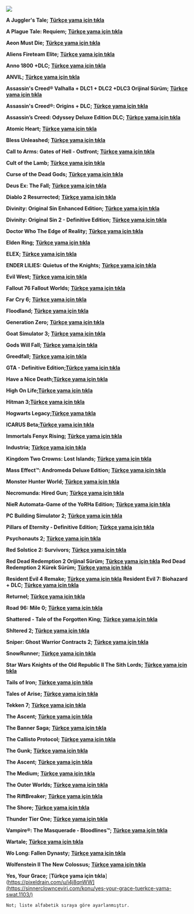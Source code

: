 ![](https://imgur.com/6tUgg4D.png)

**A Juggler's Tale;** [**Türkçe yama için tıkla**](https://anotepad.com/notes/ky4ntxnd)

**A Plague Tale: Requiem;** [**Türkçe yama için tıkla**](https://sinnerclownceviri.com/threads/a-plague-tale-requiem-tuerkce-yama.2157/)

**Aeon Must Die;** [**Türkçe yama için tıkla**](https://anotepad.com/notes/fqsrra2k)

**Aliens Fireteam Elite;** [**Türkçe yama için tıkla**](https://anotepad.com/notes/ndqm7j52)

**Anno 1800 +DLC;** [**Türkçe yama için tıkla**](https://anotepad.com/notes/xrrse2wq)

**ANVIL;** [**Türkçe yama için tıkla**](https://anotepad.com/notes/7jtjmkbw)

**Assassin's Creed®️ Valhalla + DLC1 + DLC2 +DLC3 Orijinal Sürüm;** [**Türkçe yama için tıkla**](https://discord.com/channels/885595211806441482/885632196050812939/999026607232667769)

**Assassin's Creed®️: Origins + DLC;** [**Türkçe yama için tıkla**](https://discord.com/channels/885595211806441482/885632196050812939/999026607232667769)

**Assassin’s Creed: Odyssey Deluxe Edition DLC;** [**Türkçe yama için tıkla**](https://anotepad.com/notes/9y3akq6h)

**Atomic Heart;** [**Türkçe yama için tıkla**](https://discord.com/channels/885595211806441482/885632196050812939/999026607232667769)

**Bless Unleashed;** [**Türkçe yama için tıkla**](https://anotepad.com/notes/8qeqgdfk)

**Call to Arms: Gates of Hell - Ostfront;** [**Türkçe yama için tıkla**](https://anotepad.com/notes/s44my7wt)

**Cult of the Lamb;** [**Türkçe yama için tıkla**](https://discord.com/channels/885595211806441482/885632196050812939/999026607232667769)

**Curse of the Dead Gods;** [**Türkçe yama için tıkla**](https://anotepad.com/notes/mejy9jen)

**Deus Ex: The Fall;** [**Türkçe yama için tıkla**](https://sinnerclownceviri.com/threads/deus-ex-the-fall-tuerkce-yama-yayinlandi.699/)

**Diablo 2 Resurrected;** [**Türkçe yama için tıkla**](https://discord.com/channels/885595211806441482/885632196050812939/999026607232667769)

**Divinity: Original Sin Enhanced Edition;** [**Türkçe yama için tıkla**](https://anotepad.com/notes/6qeba8p3)

**Divinity: Original Sin 2 - Definitive Edition;** [**Türkçe yama için tıkla**](https://anotepad.com/notes/yngc4f8j)

**Doctor Who The Edge of Reality;** [**Türkçe yama için tıkla**](https://anotepad.com/notes/e6p7ejjp)

**Elden Ring;** [**Türkçe yama için tıkla**](https://discord.com/channels/885595211806441482/885632196050812939/999026607232667769)

**ELEX;** [**Türkçe yama için tıkla**](https://forum.donanimhaber.com/elex-translate-turkce-yama--151631346)

**ENDER LILIES: Quietus of the Knights;** [**Türkçe yama için tıkla**](https://forum.donanimhaber.com/ender-lilies-quietus-of-the-knights-translate-turkce-yama--151144000)

**Evil West;** [**Türkçe yama için tıkla**](https://discord.com/channels/885595211806441482/885632196050812939/999026607232667769)

**Fallout 76 Fallout Worlds;** [**Türkçe yama için tıkla**](https://discord.com/channels/885595211806441482/885632196050812939/999026607232667769)

**Far Cry 6;** [**Türkçe yama için tıkla**](https://sinnerclownceviri.com/konu/far-cry-6-dlcler-tuerkce-yama.2795/)

**Floodland;** [**Türkçe yama için tıkla**](https://sinnerclownceviri.com/threads/floodland-tuerkce-yama-swat.2272/)

**Generation Zero;** [**Türkçe yama için tıkla**](https://sinnerclownceviri.com/threads/generation-zero-tuerkce-yama-yayinlandi.2173/)

**Goat Simulator 3;** [**Türkçe yama için tıkla**](https://sinnerclownceviri.com/threads/goat-simulator-3-tuerkce-yama-swat.2267/)

**Gods Will Fall;** [**Türkçe yama için tıkla**](https://anotepad.com/notes/c496bije)

**Greedfall;** [**Türkçe yama için tıkla**](https://anotepad.com/notes/nydni7ct)

**GTA - Definitive Edition;**[**Türkçe yama için tıkla**](https://anotepad.com/notes/5c53cdfm)

**Have a Nice Death;**[**Türkçe yama için tıkla**](https://sinnerclownceviri.com/konu/have-a-nice-death-tuerkce-yama-swat.923/)

**High On Life;**[**Türkçe yama için tıkla**](https://discord.com/channels/885595211806441482/885632196050812939/999026607232667769)

**Hitman 3;**[**Türkçe yama için tıkla**](https://sinnerclownceviri.com/konu/hitman-3-v3-140-tuerkce-yama.2777/)

**Hogwarts Legacy;**[**Türkçe yama tıkla**](https://discord.com/channels/885595211806441482/885632196050812939/999026607232667769)

**ICARUS Beta;**[**Türkçe yama için tıkla**](https://anotepad.com/notes/5c53cdfm)

**Immortals Fenyx Rising;** [**Türkçe yama için tıkla**](https://discord.com/channels/885595211806441482/885632196050812939/999026607232667769)

**Industria;** [**Türkçe yama için tıkla**](https://anotepad.com/notes/6gid645x)

**Kingdom Two Crowns: Lost Islands;** [**Türkçe yama için tıkla**](https://sinnerclownceviri.com/threads/kingdom-two-crowns-norse-lands-tuerkce-yama-swat.1224/)

**Mass Effect™: Andromeda Deluxe Edition;** [**Türkçe yama için tıkla**](https://anotepad.com/notes/ms4xdt4w)

**Monster Hunter World;** [**Türkçe yama için tıkla**](https://anotepad.com/notes/pyb63jqy)

**Necromunda: Hired Gun;** [**Türkçe yama için tıkla**](https://anotepad.com/notes/b4j2g548)

**NieR Automata-Game of the YoRHa Edition;** [**Türkçe yama için tıkla**](https://forum.donanimhaber.com/nier-automata-game-of-the-yorha-edition-translate-turkce-yama--151442271)

**PC Building Simulator 2;** [**Türkçe yama için tıkla**](https://sinnerclownceviri.com/threads/pc-building-simulator-2-tuerkce-yama-swat.2141/)

**Pillars of Eternity - Definitive Edition;** [**Türkçe yama için tıkla**](https://discord.com/channels/885595211806441482/885632196050812939/999026607232667769)

**Psychonauts 2;** [**Türkçe yama için tıkla**](https://anotepad.com/notes/tcax8p6n)

**Red Solstice 2: Survivors;** [**Türkçe yama için tıkla**](https://anotepad.com/notes/wihtmrc4)

**Red Dead Redemption 2 Orijinal Sürüm;** [**Türkçe yama için tıkla**](https://discord.com/channels/885595211806441482/885632196050812939/999026607232667769)
**Red Dead Redemption 2 Kürek Sürüm;** [**Türkçe yama için tıkla**](https://anotepad.com/notes/pbkxm2h9)

**Resident Evil 4 Remake;**  [**Türkçe yama için tıkla**](https://forum.donanimhaber.com/resident-evil-4-remake-turkce-yama-sixth-sense-ceviri--155380714)
**Resident Evil 7: Biohazard  + DLC;**  [**Türkçe yama için tıkla**](https://anotepad.com/notes/nn8ayphi)

**Returnel;**  [**Türkçe yama için tıkla**](https://discord.com/channels/885595211806441482/885632196050812939/999026607232667769)

**Road 96: Mile 0;**  [**Türkçe yama için tıkla**](https://sinnerclownceviri.com/konu/road-96-mile-0-tuerkce-yama-swat.2896/)

**Shattered - Tale of the Forgotten King;**  [**Türkçe yama için tıkla**](https://dosya.co/y7v1uy36ihrn/Shattered_Tr.rar.html)

**Shltered 2;**  [**Türkçe yama için tıkla**](https://sinnerclownceviri.com/konu/sheltered-2-tuerkce-yama-swat.2800/)

**Sniper: Ghost Warrior Contracts 2;**  [**Türkçe yama için tıkla**](https://anotepad.com/notes/d7qygrk9)

**SnowRunner;**  [**Türkçe yama için tıkla**](https://sinnerclownceviri.com/threads/snowrunner-tuerkce-yama-swat.2140/)

**Star Wars Knights of the Old Republic II The Sith Lords;**  [**Türkçe yama için tıkla**](https://sinnerclownceviri.com/threads/star-wars-knights-of-the-old-republic-ii-the-sith-lords-tuerkce-yama-yayinlandi.2698/)

**Tails of Iron;**  [**Türkçe yama için tıkla**](https://anotepad.com/notes/p4pre3tq)

**Tales of Arise;**  [**Türkçe yama için tıkla**](https://anotepad.com/notes/jar7g5fc)

**Tekken 7;**  [**Türkçe yama için tıkla**](https://sinnerclownceviri.com/threads/tekken-7-hikaye-modu-tuerkce-yama-yayinlandi.2526/#post-46962)

**The Ascent;**  [**Türkçe yama için tıkla**](https://anotepad.com/notes/d7qygrk9)

**The Banner Saga;**  [**Türkçe yama için tıkla**](https://anotepad.com/notes/2fhmq97x)

**The Callisto Protocol;**  [**Türkçe yama için tıkla**](https://discord.com/channels/885595211806441482/885632196050812939/999026607232667769)

**The Gunk;**  [**Türkçe yama için tıkla**](https://anotepad.com/notes/95pbj6qb)

**The Ascent;**  [**Türkçe yama için tıkla**](https://anotepad.com/notes/d7qygrk9)

**The Medium;**  [**Türkçe yama için tıkla**](https://anotepad.com/notes/g63xjn6a)

**The Outer Worlds;**  [**Türkçe yama için tıkla**](https://sinnerclownceviri.com/konu/the-outer-worlds-tuerkce-yama-swat.2359/)

**The RiftBreaker;**  [**Türkçe yama için tıkla**](https://anotepad.com/notes/sgxbtwih)

**The Shore;**  [**Türkçe yama için tıkla**](https://anotepad.com/notes/t8wxfe3h)

**Thunder Tier One;**  [**Türkçe yama için tıkla**](https://anotepad.com/notes/hq5xb475)

**Vampire®️: The Masquerade - Bloodlines™️;**  [**Türkçe yama için tıkla**](http://www.mediafire.com/file/zi8uts45g0axmzu/VtM.Bloodlines.rar/file)

**Wartale;**  [**Türkçe yama için tıkla**](https://sinnerclownceviri.com/konu/wartales-tuerkce-yama-swat.1310/)

**Wo Long: Fallen Dynasty;**  [**Türkçe yama için tıkla**](https://sinnerclownceviri.com/threads/wo-long-fallen-dynasty-tuerkce-yama-swat.2701/)


**Wolfenstein II The New Colossus;**  [**Türkçe yama için tıkla**](https://pixeldrain.com/u/i4j8qnWW)



**Yes, Your Grace;**  [**Türkçe yama için tıkla**](https://pixeldrain.com/u/i4j8qnWW](https://sinnerclownceviri.com/konu/yes-your-grace-tuerkce-yama-swat.1103/)

`Not; liste alfabetik sıraya göre ayarlanmıştır.`
